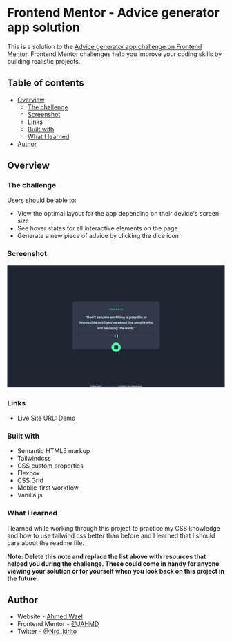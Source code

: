 # Frontend Mentor - Advice generator app solution

This is a solution to the [Advice generator app challenge on Frontend Mentor](https://www.frontendmentor.io/challenges/advice-generator-app-QdUG-13db). Frontend Mentor challenges help you improve your coding skills by building realistic projects.

## Table of contents

- [Overview](#overview)
  - [The challenge](#the-challenge)
  - [Screenshot](#screenshot)
  - [Links](#links)
  - [Built with](#built-with)
  - [What I learned](#what-i-learned)
- [Author](#author)

## Overview

### The challenge

Users should be able to:

- View the optimal layout for the app depending on their device's screen size
- See hover states for all interactive elements on the page
- Generate a new piece of advice by clicking the dice icon

### Screenshot

![Design preview for the Advice generator app coding challenge](<./images/Screenshot%20(46).png>)

### Links

- Live Site URL: [Demo](https://jahmd.github.io/Advice_generator_app/)

### Built with

- Semantic HTML5 markup
- Tailwindcss
- CSS custom properties
- Flexbox
- CSS Grid
- Mobile-first workflow
- Vanilla js

### What I learned

I learned while working through this project to practice my CSS knowledge and how to use tailwind css better than before and I learned that I should care about the readme file.

**Note: Delete this note and replace the list above with resources that helped you during the challenge. These could come in handy for anyone viewing your solution or for yourself when you look back on this project in the future.**

## Author

- Website - [Ahmed Wael](https://www.your-site.com)
- Frontend Mentor - [@JAHMD](https://www.frontendmentor.io/profile/JAHMD)
- Twitter - [@Nrd_kirito](https://twitter.com/Nrd_kirito)
